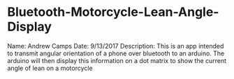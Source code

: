 # Bluetooth-Motorcycle-Lean-Angle-Display

Name: Andrew Camps
Date: 9/13/2017
Description: This is an app intended to transmit angular orientation 
of a phone over bluetooth to an arduino. The arduino will then display this
information on a dot matrix to show the current angle of lean on a
motorcycle
